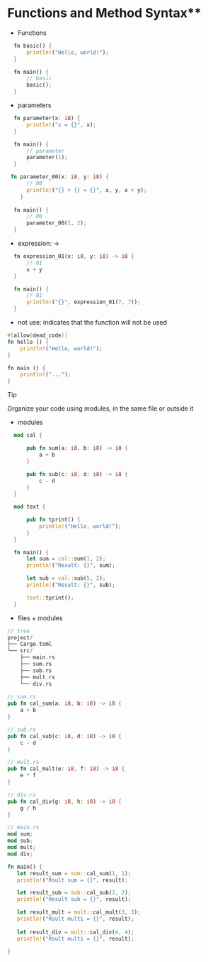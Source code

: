 # Functions and Method Syntax**

- Functions

```rust
  fn basic() {
      println!("Hello, world!");
  }

  fn main() {
      // basic
      basic();
  }
```

- parameters

```rust
  fn parameter(x: i8) {
      println!("x = {}", x);
  }

  fn main() {
      // parameter
      parameter(1);
  }
```

```rust
 fn parameter_00(x: i8, y: i8) {
      // 00
      println!("{} + {} = {}", x, y, x + y);
	}
  
  fn main() {
      // 00
      parameter_00(1, 2);
  }
```

- expression: →

```rust
  fn expression_01(x: i8, y: i8) -> i8 {
      // 01
      x + y
  }

  fn main() {
      // 01
      println!("{}", expression_01(7, 7));
  }
```

- not use: indicates that the function will not be used

```rust
#[allow(dead_code)]
fn hello () {
	println!("Hello, world!");
}

fn main () {
	println!("...");
}
```

> [!TIP]
Organize your code using modules, in the same file or outside it
> 

- modules

```rust
  mod cal {

      pub fn sum(a: i8, b: i8) -> i8 {
          a + b
      }

      pub fn sub(c: i8, d: i8) -> i8 {
          c - d
      }
  }

  mod text {

      pub fn tprint() {
          println!("Hello, world!");
      }
  }

  fn main() {
      let sum = cal::sum(1, 2);
      println!("Result: {}", sum);

      let sub = cal::sub(5, 2);
      println!("Result: {}", sub);

      text::tprint();
  }
```

- files + modules

```rust
// tree
project/
├── Cargo.toml
└── src/
    ├── main.rs
    ├── sum.rs
    ├── sub.rs
    ├── mult.rs
    └── div.rs
    
// sum.rs
pub fn cal_sum(a: i8, b: i8) -> i8 {
	a + b
}

// sub.rs
pub fn cal_sub(c: i8, d: i8) -> i8 {
	c - d
}

// mult.rs
pub fn cal_mult(e: i8, f: i8) -> i8 {
	e * f
}

// div.rs
pub fn cal_div(g: i8, h: i8) -> i8 {
	g / h
}

// main.rs
mod sum;
mod sub;
mod mult;
mod div;

fn main() {
   let result_sum = sum::cal_sum(1, 1);
   println!("Rsult sum = {}", result);

   let result_sub = sub::cal_sub(2, 2);
   println!("Result sub = {}", result);

   let result_mult = mult::cal_mult(3, 3);
   println!("Rsult multi = {}", result);
   
   let result_div = mult::cal_div(4, 4);
   println!("Rsult multi = {}", result);
   
}
```
